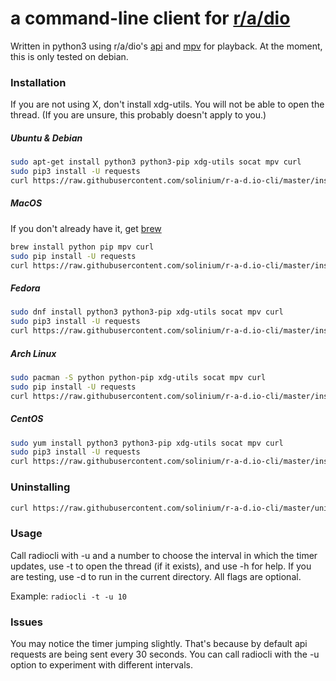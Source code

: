 # **a command-line client for [r/a/dio](https://r-a-d.io)** 

Written in python3 using r/a/dio's [api](https://r-a-d.io/api) and [mpv](https://mpv.io) for playback.
At the moment, this is only tested on debian.

### Installation

If you are not using X, don't install xdg-utils. You will not be able to open the thread. (If you are unsure, this probably doesn't apply to you.)

##### Ubuntu & Debian

```sh
sudo apt-get install python3 python3-pip xdg-utils socat mpv curl
sudo pip3 install -U requests
curl https://raw.githubusercontent.com/solinium/r-a-d.io-cli/master/install.sh > /tmp/install.sh; sh /tmp/install.sh
```

##### MacOS

If you don't already have it, get [brew](https://brew.sh)
```sh
brew install python pip mpv curl
sudo pip install -U requests
curl https://raw.githubusercontent.com/solinium/r-a-d.io-cli/master/install.sh > /tmp/install.sh; sh /tmp/install.sh
```

##### Fedora

```sh
sudo dnf install python3 python3-pip xdg-utils socat mpv curl
sudo pip3 install -U requests
curl https://raw.githubusercontent.com/solinium/r-a-d.io-cli/master/install.sh > /tmp/install.sh; sh /tmp/install.sh
```

##### Arch Linux

```sh
sudo pacman -S python python-pip xdg-utils socat mpv curl
sudo pip install -U requests
curl https://raw.githubusercontent.com/solinium/r-a-d.io-cli/master/install.sh > /tmp/install.sh; sh /tmp/install.sh
```

##### CentOS

```sh
sudo yum install python3 python3-pip xdg-utils socat mpv curl
sudo pip3 install -U requests
curl https://raw.githubusercontent.com/solinium/r-a-d.io-cli/master/install.sh > /tmp/install.sh; sh /tmp/install.sh
```

### Uninstalling

```sh
curl https://raw.githubusercontent.com/solinium/r-a-d.io-cli/master/uninstall.sh > /tmp/uninstall.sh; sh /tmp/uninstall.sh
```

### Usage

Call radiocli with -u and a number to choose the interval in which the timer updates, use -t to open the thread (if it exists), and use -h for help. If you are testing, use -d to run in the current directory. All flags are optional.

Example:
`radiocli -t -u 10`

### Issues

You may notice the timer jumping slightly. That's because by default api requests are being sent every 30 seconds. You can call radiocli with the -u option to experiment with different intervals.